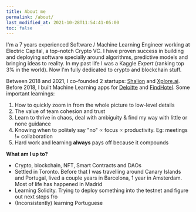 ```yaml
---
title: About me
permalink: /about/
last_modified_at: 2021-10-28T11:54:41-05:00
toc: false
---
```


I'm a 7 years experienced Software / Machine Learning Engineer working at Electric Capital, a top-notch Crypto VC. I have proven success in building and deploying software specially around algorithms, predictive models and bringing ideas to reality. In my past life I was a Kaggle _Expert_ (ranking top 3% in the world). Now I'm fully dedicated to crypto and blockchain stuff.

Between 2018 and 2021, I co-founded 2 startups: [Shalion](https://shalion.com) and [Xplore.ai](https://xplore.ai). Before 2018, I built Machine Learning apps for [Deloitte](https://www.deloitte.com) and [FindHotel](https://findhotel.net). Some important learnings:
1. How to quickly zoom in from the whole picture to low-level details
2. The value of team cohesion and trust
3. Learn to thrive in chaos, deal with ambiguity & find my way with little or none guidance
4. Knowing when to politely say "no" ∝ focus ∝ productivity. Eg: meetings != collaboration
5. Hard work and learning **always** pays off because it compounds


**What am I up to?**
- Crypto, blockchain, NFT, Smart Contracts and DAOs  
- Settled in Toronto. Before that I was travelling around Canary Islands and Portugal, lived a couple years in Barcelona, 1 year in Amsterdam. Most of life has happened in Madrid  
- Learning Solidity. Trying to deploy something into the testnet and figure out next steps fro
- (Inconsistently) learning Portuguese  

